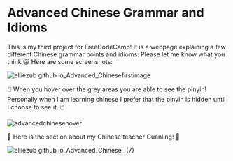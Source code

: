 # Advanced Chinese Grammar and Idioms
This is my third project for FreeCodeCamp!
It is a webpage explaining a few different Chinese grammar points and idioms.
Please let me know what you think 😸
Here are some screenshots: 

![elliezub github io_Advanced_Chinesefirstimage](https://user-images.githubusercontent.com/112726692/227586505-34131174-3372-4d13-af32-beb8e02f4076.png)


🖱️ When you hover over the grey areas you are able to see the pinyin! Personally when I am learning chinese I prefer that the pinyin is hidden until I choose to see it. 🖱️


![advancedchinesehover](https://user-images.githubusercontent.com/112726692/227587183-373b9e21-29c1-4260-9a29-b1b998529859.png)

💜 Here is the section about my Chinese teacher Guanling! 💜

![elliezub github io_Advanced_Chinese_ (7)](https://user-images.githubusercontent.com/112726692/227588172-55afe767-2a34-4e08-bf5e-029edd32978d.png)
